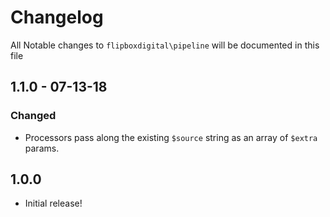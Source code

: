 # Changelog
All Notable changes to `flipboxdigital\pipeline` will be documented in this file

## 1.1.0 - 07-13-18
### Changed
- Processors pass along the existing `$source` string as an array of `$extra` params.

## 1.0.0
- Initial release!
